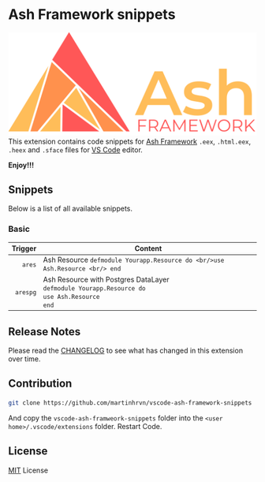 # Ash Framework snippets
![](.github/images/ash-logo.png)
This extension contains code snippets for [Ash Framework](https://www.ash-hq.org/) `.eex`, `.html.eex`, `.heex` and `.sface` files for [VS Code](https://code.visualstudio.com/) editor.

**Enjoy!!!**

## Snippets

Below is a list of all available snippets.

### Basic

|  Trigger | Content                                                                                                      |
| -------: | ------------------------------------------------------------------------------------------------------------ |
|   `ares` | Ash Resource `defmodule Yourapp.Resource do <br/>use Ash.Resource <br/> end`                                 |
| `arespg` | Ash Resource with Postgres DataLayer <br>`defmodule Yourapp.Resource do `<br/>`use Ash.Resource` <br/> `end` |

## Release Notes

Please read the [CHANGELOG](CHANGELOG.md) to see what has changed in this extension over time.

## Contribution

```sh
git clone https://github.com/martinhrvn/vscode-ash-framework-snippets
```

And copy the `vscode-ash-framweork-snippets` folder into the `<user home>/.vscode/extensions` folder. Restart Code.

## License

[MIT](LICENSE.md) License

